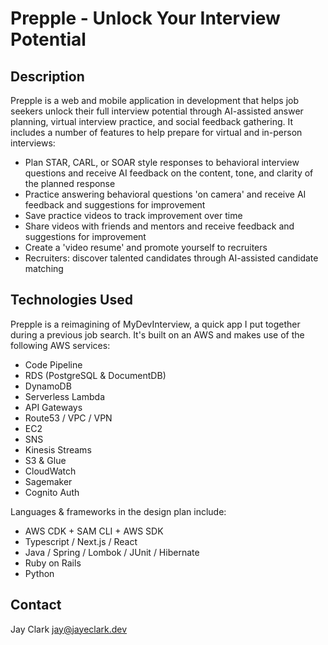 # Prepple - Unlock Your Interview Potential

## Description
Prepple is a web and mobile application in development that helps job seekers unlock their full interview potential through AI-assisted answer planning, virtual interview practice, and social feedback gathering. It includes a number of features to help prepare for virtual and in-person interviews:
* Plan STAR, CARL, or SOAR style responses to behavioral interview questions and receive AI feedback on the content, tone, and clarity of the planned response
* Practice answering behavioral questions 'on camera' and receive AI feedback and suggestions for improvement
* Save practice videos to track improvement over time
* Share videos with friends and mentors and receive feedback and suggestions for improvement
* Create a 'video resume' and promote yourself to recruiters
* Recruiters: discover talented candidates through AI-assisted candidate matching

## Technologies Used
Prepple is a reimagining of MyDevInterview, a quick app I put together during a previous job search. It's built on an AWS and makes use of the following AWS services:
* Code Pipeline
* RDS (PostgreSQL & DocumentDB)
* DynamoDB
* Serverless Lambda
* API Gateways
* Route53 / VPC / VPN
* EC2
* SNS
* Kinesis Streams
* S3 & Glue
* CloudWatch
* Sagemaker
* Cognito Auth

Languages & frameworks in the design plan include:
* AWS CDK + SAM CLI + AWS SDK
* Typescript / Next.js / React
* Java / Spring / Lombok / JUnit / Hibernate
* Ruby on Rails
* Python

## Contact
Jay Clark jay@jayeclark.dev